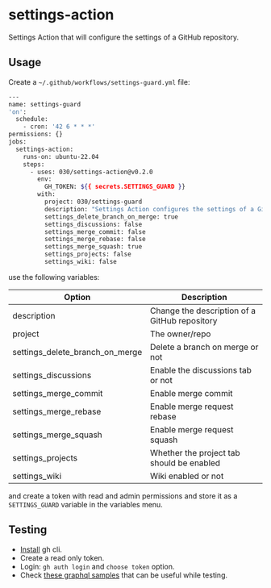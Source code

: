 # settings-action

Settings Action that will configure the settings of a GitHub repository.

## Usage

Create a `~/.github/workflows/settings-guard.yml` file:

```bash
---
name: settings-guard
'on':
  schedule:
    - cron: '42 6 * * *'
permissions: {}
jobs:
  settings-action:
    runs-on: ubuntu-22.04
    steps:
      - uses: 030/settings-action@v0.2.0
        env:
          GH_TOKEN: ${{ secrets.SETTINGS_GUARD }}
        with:
          project: 030/settings-guard
          description: "Settings Action configures the settings of a GitHub repository."
          settings_delete_branch_on_merge: true
          settings_discussions: false
          settings_merge_commit: false
          settings_merge_rebase: false
          settings_merge_squash: true
          settings_projects: false
          settings_wiki: false
```

use the following variables:

| Option                          | Description                                   |
| ------------------------------- | --------------------------------------------- |
| description                     | Change the description of a GitHub repository |
| project                         | The owner/repo                                |
| settings_delete_branch_on_merge | Delete a branch on merge or not               |
| settings_discussions            | Enable the discussions tab or not             |
| settings_merge_commit           | Enable merge commit                           |
| settings_merge_rebase           | Enable merge request rebase                   |
| settings_merge_squash           | Enable merge request squash                   |
| settings_projects               | Whether the project tab should be enabled     |
| settings_wiki                   | Wiki enabled or not                           |

and create a token with read and admin permissions and store it as a
`SETTINGS_GUARD` variable in the variables menu.

## Testing

- [Install](https://github.com/cli/cli?tab=readme-ov-file#installation) gh cli.
- Create a read only token.
- Login: `gh auth login` and `choose token` option.
- Check [these graphql samples](https://gist.github.com/duboisf/68fb6e22ac0a2165ca298074f0e3b553)
  that can be useful while testing.
